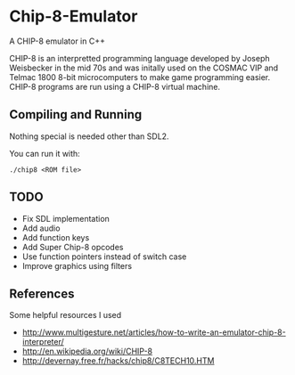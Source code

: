 # Chip-8-Emulator

A CHIP-8 emulator in C++

CHIP-8 is an interpretted programming language developed by Joseph Weisbecker in the mid 70s and was initally used on the COSMAC VIP and Telmac 1800 8-bit microcomputers to make game programming easier. CHIP-8 programs are run using a CHIP-8 virtual machine.

## Compiling and Running
Nothing special is needed other than SDL2.

You can run it with:
```
./chip8 <ROM file>
```

## TODO
*	Fix SDL implementation
*	Add audio
*	Add function keys
*	Add Super Chip-8 opcodes
* Use function pointers instead of switch case
* Improve graphics using filters

## References
Some helpful resources I used

- http://www.multigesture.net/articles/how-to-write-an-emulator-chip-8-interpreter/
- http://en.wikipedia.org/wiki/CHIP-8
- http://devernay.free.fr/hacks/chip8/C8TECH10.HTM
